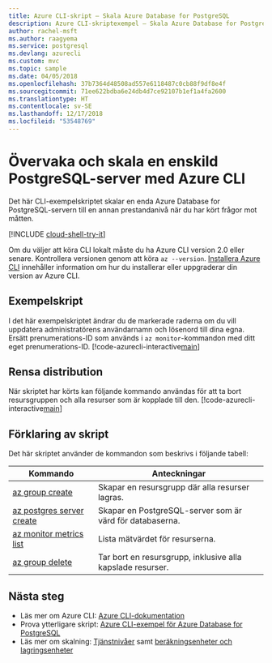 ```yaml
---
title: Azure CLI-skript – Skala Azure Database for PostgreSQL
description: Azure CLI-skriptexempel – Skala Azure Database for PostgreSQL-servern till en annan prestandanivå när du har kört frågor mot måtten.
author: rachel-msft
ms.author: raagyema
ms.service: postgresql
ms.devlang: azurecli
ms.custom: mvc
ms.topic: sample
ms.date: 04/05/2018
ms.openlocfilehash: 37b7364d48508ad557e6118487c0cb88f9df8e4f
ms.sourcegitcommit: 71ee622bdba6e24db4d7ce92107b1ef1a4fa2600
ms.translationtype: HT
ms.contentlocale: sv-SE
ms.lasthandoff: 12/17/2018
ms.locfileid: "53548769"
---
```

# <a name="monitor-and-scale-a-single-postgresql-server-using-azure-cli"></a>Övervaka och skala en enskild PostgreSQL-server med Azure CLI
Det här CLI-exempelskriptet skalar en enda Azure Database for PostgreSQL-servern till en annan prestandanivå när du har kört frågor mot måtten. 

[!INCLUDE [cloud-shell-try-it](../../../includes/cloud-shell-try-it.md)]

Om du väljer att köra CLI lokalt måste du ha Azure CLI version 2.0 eller senare. Kontrollera versionen genom att köra `az --version`. [Installera Azure CLI]( /cli/azure/install-azure-cli) innehåller information om hur du installerar eller uppgraderar din version av Azure CLI.

## <a name="sample-script"></a>Exempelskript
I det här exempelskriptet ändrar du de markerade raderna om du vill uppdatera administratörens användarnamn och lösenord till dina egna. Ersätt prenumerations-ID som används i `az monitor`-kommandon med ditt eget prenumerations-ID.
[!code-azurecli-interactive[main](../../../cli_scripts/postgresql/scale-postgresql-server/scale-postgresql-server.sh?highlight=15-16 "Create and scale Azure Database for PostgreSQL.")]

## <a name="clean-up-deployment"></a>Rensa distribution
När skriptet har körts kan följande kommando användas för att ta bort resursgruppen och alla resurser som är kopplade till den. 
[!code-azurecli-interactive[main](../../../cli_scripts/postgresql/scale-postgresql-server/delete-postgresql.sh "Delete the resource group.")]

## <a name="script-explanation"></a>Förklaring av skript
Det här skriptet använder de kommandon som beskrivs i följande tabell:

| **Kommando** | **Anteckningar** |
|---|---|
| [az group create](/cli/azure/group#az_group_create) | Skapar en resursgrupp där alla resurser lagras. |
| [az postgres server create](/cli/azure/postgres/server#az_postgres_server_create) | Skapar en PostgreSQL-server som är värd för databaserna. |
| [az monitor metrics list](/cli/azure/monitor/metrics#az_monitor_metrics_list) | Lista mätvärdet för resurserna. |
| [az group delete](/cli/azure/group#az_group_delete) | Tar bort en resursgrupp, inklusive alla kapslade resurser. |

## <a name="next-steps"></a>Nästa steg
- Läs mer om Azure CLI: [Azure CLI-dokumentation](/cli/azure)
- Prova ytterligare skript: [Azure CLI-exempel för Azure Database for PostgreSQL](../sample-scripts-azure-cli.md)
- Läs mer om skalning: [Tjänstnivåer](../concepts-service-tiers.md) samt [beräkningsenheter och lagringsenheter](../concepts-compute-unit-and-storage.md)

